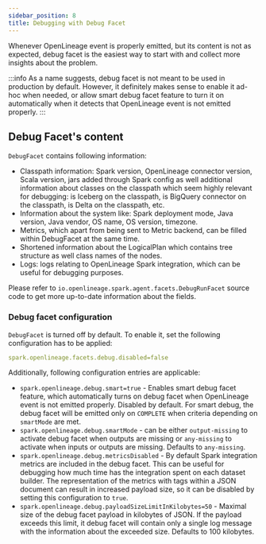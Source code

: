 ```yaml
---
sidebar_position: 8
title: Debugging with Debug Facet
---
```


Whenever OpenLineage event is properly emitted, but its content is not as expected, debug facet is the easiest way to start
with and collect more insights about the problem.

:::info
As a name suggests, debug facet is not meant to be used in production by default. 
However, it definitely makes sense to enable it ad-hoc when needed, or allow smart debug facet feature to turn it on automatically
when it detects that OpenLineage event is not emitted properly.
:::

## Debug Facet's content

`DebugFacet` contains following information:

* Classpath information: Spark version, OpenLineage connector version, Scala version, jars added through Spark config as well additional information about classes on the classpath which seem highly relevant for debugging: is Iceberg on the classpath, is BigQuery connector on the classpath, is Delta on the classpath, etc. 
* Information about the system like: Spark deployment mode, Java version, Java vendor, OS name, OS version, timezone.
* Metrics, which apart from being sent to Metric backend, can be filled within DebugFacet at the same time.
* Shortened information about the LogicalPlan which contains tree structure as well class names of the nodes.
* Logs: logs relating to OpenLineage Spark integration, which can be useful for debugging purposes.

Please refer to `io.openlineage.spark.agent.facets.DebugRunFacet` source code to get more up-to-date information about the fields.

### Debug facet configuration

`DebugFacet` is turned off by default. To enable it, set the following configuration has to be applied:
```yaml
spark.openlineage.facets.debug.disabled=false
```

Additionally, following configuration entries are applicable:

* `spark.openlineage.debug.smart=true` - Enables smart debug facet feature, which automatically turns on debug facet when OpenLineage event is not emitted properly. Disabled by default. For smart debug, the debug facet will be emitted only on `COMPLETE` when criteria depending on `smartMode` are met.
* `spark.openlineage.debug.smartMode` - can be either `output-missing` to activate debug facet when outputs are missing or `any-missing` to activate when inputs or outputs are missing. Defaults to `any-missing`.
* `spark.openlineage.debug.metricsDisabled` - By default Spark integration metrics are included in the debug facet. This can be useful for debugging how much time has the integration spent on each dataset builder. The representation of the metrics with tags within a JSON document can result in increased payload size, so it can be disabled by setting this configuration to `true`.
* `spark.openlineage.debug.payloadSizeLimitInKilobytes=50` - Maximal size of the debug facet payload in kilobytes of JSON. If the payload exceeds this limit, it debug facet will contain only a single log message with the information about the exceeded size. Defaults to 100 kilobytes.